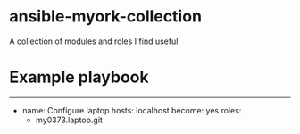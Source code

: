 # ansible-myork-collection
A collection of modules and roles I find useful

# Example playbook
---
- name: Configure laptop
  hosts: localhost
  become: yes
  roles:
    - my0373.laptop.git

